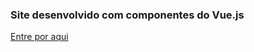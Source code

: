 ### Site desenvolvido com componentes do Vue.js
[Entre por aqui](https://vinidalbello.github.io/vue-project/)
